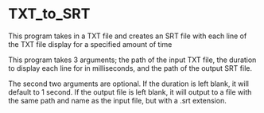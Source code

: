 # TXT_to_SRT

This program takes in a TXT file and creates an SRT file with each line of the TXT file display for a specified amount of time

This program takes 3 arguments; the path of the input TXT file, the duration to display each line for in milliseconds, and the path of the output SRT file.

The second two arguments are optional. If the duration is left blank, it will default to 1 second. If the output file is left blank, it will output to a file with the same path and name as the input file, but with a .srt extension.
